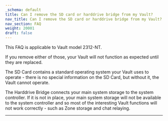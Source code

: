 ```yaml
---
_schema: default
title: Can I remove the SD card or harddrive bridge from my Vault?
nav_title: Can I remove the SD card or harddrive bridge from my Vault?
nav_section: FAQ
weight: 20001
draft: false
---
```

This FAQ is applicable to Vault model 2312-NT.

If you remove either of those, your Vault will not function as expected until they are replaced.

The SD Card contains a standard operating system your Vault uses to operate - there is no special information on the SD Card, but without it, the Vault cannot operate.

The Harddrive Bridge connects your main system storage to the system controller. If it is not in place, your main system storage will not be available to the system controller and so most of the interesting Vault functions will not work correctly - such as Zone storage and chat relaying.

---

&nbsp;